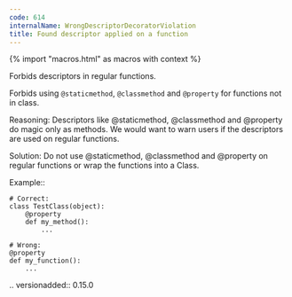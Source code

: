 ```yaml
---
code: 614
internalName: WrongDescriptorDecoratorViolation
title: Found descriptor applied on a function
---
```


{% import "macros.html" as macros with context %}


Forbids descriptors in regular functions.

Forbids using `@staticmethod`, ``@classmethod`` and ``@property`` for
functions not in class.

Reasoning:
    Descriptors like @staticmethod, @classmethod and @property do magic
    only as methods. We would want to warn users if the descriptors are
    used on regular functions.

Solution:
    Do not use @staticmethod, @classmethod and @property on regular
    functions or wrap the functions into a Class.

Example::

    # Correct:
    class TestClass(object):
        @property
        def my_method():
            ...

    # Wrong:
    @property
    def my_function():
        ...

.. versionadded:: 0.15.0
